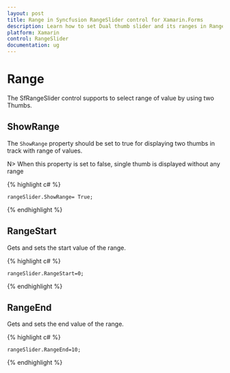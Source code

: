```yaml
---
layout: post
title: Range in Syncfusion RangeSlider control for Xamarin.Forms
description: Learn how to set Dual thumb slider and its ranges in RangeSlider control.
platform: Xamarin
control: RangeSlider
documentation: ug
---
```


# Range

The SfRangeSlider control supports to select range of value by using two Thumbs.

## ShowRange

The `ShowRange` property should be set to true for displaying two thumbs in track with range of values.

N> When this property is set to false, single thumb is displayed without any range 

{% highlight c# %}

	rangeSlider.ShowRange= True;

{% endhighlight %}

## RangeStart

Gets and sets the start value of the range.

{% highlight c# %}

	rangeSlider.RangeStart=0;

{% endhighlight %}

## RangeEnd

Gets and sets the end value of the range.

{% highlight c# %}

	rangeSlider.RangeEnd=10;

{% endhighlight  %}
